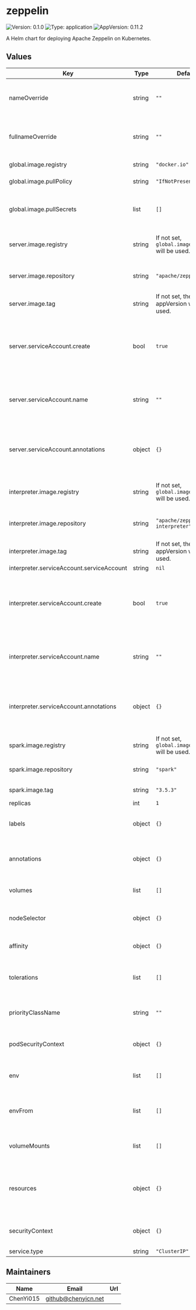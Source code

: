 # zeppelin

![Version: 0.1.0](https://img.shields.io/badge/Version-0.1.0-informational?style=flat-square) ![Type: application](https://img.shields.io/badge/Type-application-informational?style=flat-square) ![AppVersion: 0.11.2](https://img.shields.io/badge/AppVersion-0.11.2-informational?style=flat-square)

A Helm chart for deploying Apache Zeppelin on Kubernetes.

## Values

| Key | Type | Default | Description |
|-----|------|---------|-------------|
| nameOverride | string | `""` | String to partially override release name. |
| fullnameOverride | string | `""` | String to fully override release name. |
| global.image.registry | string | `"docker.io"` | Image registry. |
| global.image.pullPolicy | string | `"IfNotPresent"` | Image pull policy. |
| global.image.pullSecrets | list | `[]` | Image pull secrets for private image registry. |
| server.image.registry | string | If not set, `global.image.registry` will be used. | Zeppelin server image registry. |
| server.image.repository | string | `"apache/zeppelin"` | Zeppelin server image repository. |
| server.image.tag | string | If not set, the chart appVersion will be used. | Zeppelin image tag. |
| server.serviceAccount.create | bool | `true` | Specifies whether a service account should be created for the Zeppelin server. |
| server.serviceAccount.name | string | `""` | Optional name for the Zeppelin server service account. |
| server.serviceAccount.annotations | object | `{}` | Extra annotations for the Zeppelin server service account. |
| interpreter.image.registry | string | If not set, `global.image.registry` will be used. | Zeppelin interpreter image registry. |
| interpreter.image.repository | string | `"apache/zeppelin-interpreter"` | Zeppelin interpreter image repository. |
| interpreter.image.tag | string | If not set, the chart appVersion will be used. | Zeppelin interpreter image tag. |
| interpreter.serviceAccount.serviceAccount | string | `nil` |  |
| interpreter.serviceAccount.create | bool | `true` | Specifies whether a service account should be created for the Zeppelin interpreter. |
| interpreter.serviceAccount.name | string | `""` | Optional name for the Zeppelin interpreter service account. |
| interpreter.serviceAccount.annotations | object | `{}` | Extra annotations for the Zeppelin interpreter service account. |
| spark.image.registry | string | If not set, `global.image.registry` will be used. | Spark image registry. |
| spark.image.repository | string | `"spark"` | Spark image repository. |
| spark.image.tag | string | `"3.5.3"` | Spark image tag. |
| replicas | int | `1` |  |
| labels | object | `{}` | Extra labels for controller pods. |
| annotations | object | `{}` | Extra annotations for controller pods. |
| volumes | list | `[]` | Volumes for controller pods. |
| nodeSelector | object | `{}` | Node selector for controller pods. |
| affinity | object | `{}` | Affinity for controller pods. |
| tolerations | list | `[]` | List of node taints to tolerate for controller pods. |
| priorityClassName | string | `""` | Priority class for controller pods. |
| podSecurityContext | object | `{}` | Security context for controller pods. |
| env | list | `[]` | Environment variables for controller containers. |
| envFrom | list | `[]` | Environment variable sources for controller containers. |
| volumeMounts | list | `[]` | Volume mounts for controller containers. |
| resources | object | `{}` | Pod resource requests and limits for controller containers. |
| securityContext | object | `{}` | Security context for controller containers. |
| service.type | string | `"ClusterIP"` |  |

## Maintainers

| Name | Email | Url |
| ---- | ------ | --- |
| ChenYi015 | <github@chenyicn.net> |  |
